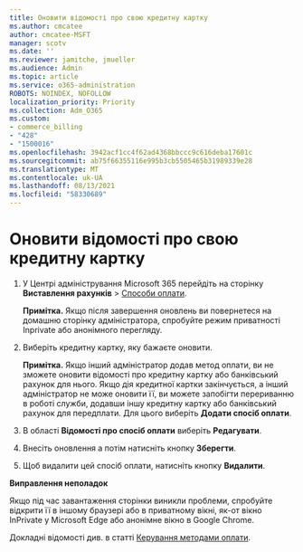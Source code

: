 ```yaml
---
title: Оновити відомості про свою кредитну картку
ms.author: cmcatee
author: cmcatee-MSFT
manager: scotv
ms.date: ''
ms.reviewer: jamitche, jmueller
ms.audience: Admin
ms.topic: article
ms.service: o365-administration
ROBOTS: NOINDEX, NOFOLLOW
localization_priority: Priority
ms.collection: Adm_O365
ms.custom:
- commerce_billing
- "428"
- "1500016"
ms.openlocfilehash: 3942acf1cc4f62ad4368bbccc9c616deba17601c
ms.sourcegitcommit: ab75f66355116e995b3cb5505465b31989339e28
ms.translationtype: MT
ms.contentlocale: uk-UA
ms.lasthandoff: 08/13/2021
ms.locfileid: "58330689"
---
```

# <a name="update-credit-card-information"></a>Оновити відомості про свою кредитну картку

1. У Центрі адміністрування Microsoft 365 перейдіть на сторінку **Виставлення рахунків** \> [Способи оплати](https://go.microsoft.com/fwlink/p/?linkid=2018806).

    **Примітка.** Якщо після завершення оновлень ви повернетеся на домашню сторінку адміністратора, спробуйте режим приватності Inprivate або анонімного перегляду.
  
2. Виберіть кредитну картку, яку бажаєте оновити.

    **Примітка.** Якщо інший адміністратор додав метод оплати, ви не зможете оновити відомості про кредитну картку або банківський рахунок для нього. Якщо дія кредитної картки закінчується, а інший адміністратор не може оновити її, ви можете запобігти перериванню в роботі служби, додавши іншу кредитну картку або банківський рахунок для передплати. Для цього виберіть **Додати спосіб оплати**.
  
3. В області **Відомості про спосіб оплати** виберіть **Редагувати**.

4. Внесіть оновлення а потім натисніть кнопку **Зберегти**.

5. Щоб видалити цей спосіб оплати, натисніть кнопку **Видалити**.

**Виправлення неполадок**

Якщо під час завантаження сторінки виникли проблеми, спробуйте відкрити її в іншому браузері або в приватному вікні, як-от вікно InPrivate у Microsoft Edge або анонімне вікно в Google Chrome. 

Докладні відомості див. в статті [Керування методами оплати](https://docs.microsoft.com/microsoft-365/commerce/billing-and-payments/manage-payment-methods).